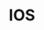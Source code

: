 ---
# This topic lives at
# https://digital.gov/topics/ios

# Topic Title
title: "IOS"

# description — keep it short and clear
summary: ""

# Weight
weight: 1

# For more information on managing topics,
# see https://github.com/GSA/digitalgov.gov/wiki/topics
---